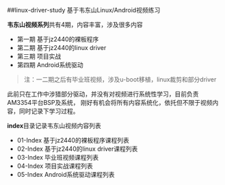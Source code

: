 ##linux-driver-study
基于韦东山Linux/Android视频练习

**韦东山视频系列**共有4期，内容丰富，涉及很多内容 
- 第一期 基于jz2440的裸板程序 
- 第二期 基于jz2440的linux driver 
- 第三期 项目实战 
- 第四期 Android系统驱动

>注：一二期之后有毕业班视频，涉及u-boot移植，linux裁剪和部分driver

此前只在工作中涉猎部分驱动，并没有对视频进行系统性学习，目前负责AM3354平台BSP及系统， 刚好有机会将所有内容系统化，依托但不限于视频内容，同时记录下学习过程。

**index**目录记录韦东山视频内容列表 
- 01-Index 基于jz2440的裸板程序课程列表 
- 02-Index 基于jz2440的linux driver课程列表 
- 03-Index 毕业班视频课程列表 
- 04-Index 项目实战课程列表 
- 05-Index Android系统驱动课程列表
